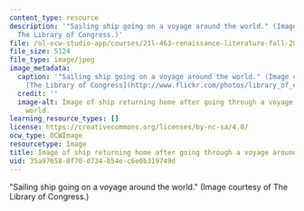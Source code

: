 ```yaml
---
content_type: resource
description: '"Sailing ship going on a voyage around the world." (Image courtesy of
  The Library of Congress.)'
file: /ol-ocw-studio-app/courses/21l-463-renaissance-literature-fall-2008/35a976580f70d734b54ec6e0b319749d_21l-463f08-th.jpg
file_size: 5124
file_type: image/jpeg
image_metadata:
  caption: '"Sailing ship going on a voyage around the world." (Image courtesy of
    [The Library of Congress](http://www.flickr.com/photos/library_of_congress/2163497682/).)'
  credit: ''
  image-alt: Image of ship returning home after going through a voyage around the
    world.
learning_resource_types: []
license: https://creativecommons.org/licenses/by-nc-sa/4.0/
ocw_type: OCWImage
resourcetype: Image
title: Image of ship returning home after going through a voyage around the world
uid: 35a97658-0f70-d734-b54e-c6e0b319749d
---
```

"Sailing ship going on a voyage around the world." (Image courtesy of The Library of Congress.)